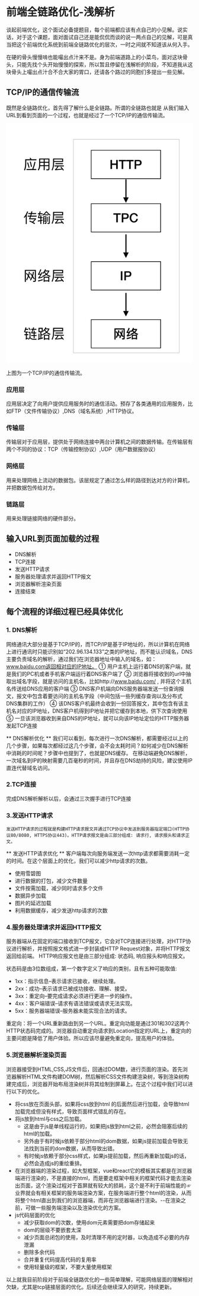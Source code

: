 # 前端全链路优化-浅解析
谈起前端优化，这个面试必备提题目，每个前端都应该有点自己的小见解。说实话，对于这个课题，面对面试自己还是能侃侃而谈的说一两点自己的见解，可是真当把这个前端优化系统到前端全链路优化的层次，一时之间就不知道该从何入手。

在硬的骨头慢慢啃也能嘬出点汁来不是。身为前端道路上的小菜鸟，面对这块骨头，只能先找个头开始慢慢的探索，所以暂且停留在浅解析的阶段，不知道我从这块骨头上嘬出点汁合不合大家的胃口，还请各个路过的同胞们多提出一些见解。

## TCP/IP的通信传输流

既然是全链路优化，首先得了解什么是全链路。所谓的全链路也就是 从我们输入URL到看到页面的一个过程，也就是经过了一个TCP/IP的通信传输流。

![屏幕快照 2017-11-20 下午2.49.01.png](quiver-image-url/E6F448A399D5F06CA7E4F135AF1F8DA8.png)

上图为一个TCP/IP的通信传输流。

### 应用层

应用层决定了向用户提供应用服务时的通信活动。预存了各类通用的应用服务，比如FTP（文件传输协议）,DNS（域名系统）,HTTP协议。

### 传输层

传输层对于应用层，提供处于网络连接中两台计算机之间的数据传输。在传输层有两个不同的协议：TCP（传输控制协议）,UDP（用户数据报协议）

### 网络层

用来处理网络上流动的数据包。该层规定了通过怎么样的路径到达对方的计算机，并把数据包传给对方。

### 链路层

用来处理链接网络的硬件部分。

## 输入URL到页面加载的过程

* DNS解析
* TCP连接
* 发送HTTP请求
* 服务器处理请求并返回HTTP报文
* 浏览器解析渲染页面
* 连接结束

## 每个流程的详细过程已经具体优化
### 1. DNS解析
  网络通讯大部分是基于TCP/IP的，而TCP/IP是基于IP地址的，所以计算机在网络上进行通讯时只能识别如“202.96.134.133”之类的IP地址，而不能认识域名，DNS主要负责域名的解析，通过我们在浏览器地址中输入的域名，如：www.baidu.com返回相对应的IP地址。
    ① 用户主机上运行着DNS的客户端，就是我们的PC机或者手机客户端运行着DNS客户端了
    ② 浏览器将接收到的url中抽取出域名字段，就是访问的主机名，比如http://www.baidu.com/ , 并将这个主机名传送给DNS应用的客户端
    ③ DNS客户机端向DNS服务器端发送一份查询报文，报文中包含着要访问的主机名字段（中间包括一些列缓存查询以及分布式DNS集群的工作）
    ④ 该DNS客户机最终会收到一份回答报文，其中包含有该主机名对应的IP地址，DNS客户机得到IP地址并把它缓存到本地，供下次查询使用
    ⑤ 一旦该浏览器收到来自DNS的IP地址，就可以向该IP地址定位的HTTP服务器发起TCP连接
    
** DNS解析优化 **
  我们可以看到，每次进行一次DNS解析，都需要经过以上的几个步骤，如果每次都经过这几个步骤，会不会太耗时间？如何减少在DNS解析中消耗的时间呢？步骤中也提到了，也就是DNS缓存。
  在移动端避免DNS解析，一次域名到IP的映射需要几百毫秒的时间，并且存在DNS劫持的风险，建议使用IP直连代替域名访问。

### 2.TCP连接
  完成DNS解析解析以后，会通过三次握手进行TCP连接
### 3.发送HTTP请求
    发送HTTP请求的过程就是构建HTTP请求报文并通过TCP协议中发送到服务器指定端口(HTTP协议80/8080, HTTPS协议443)。HTTP请求报文是由三部分组成: 请求行, 请求报头和请求正文。
** 发送HTTP请求优化 **
  客户端每次向服务端发送一次http请求都需要消耗一定的时间。在这个层面上的优化，我们可以减少http请求的次数。
  * 使用雪碧图
  * 进行数据的打包，减少文件数量
  * 文件按需加载，减少同时请求多个文件
  * 数据异步加载
  * 图片的延迟加载
  * 利用数据缓存，减少发送http请求的次数
  

### 4.服务器处理请求并返回HTTP报文
 服务器端从在固定的端口接收到TCP报文，它会对TCP连接进行处理，对HTTP协议进行解析，并按照报文格式进一步封装成HTTP Request对象，并将HTTP报文返回给前端。
  HTTP响应报文也是由三部分组成: 状态码, 响应报头和响应报文。

状态码是由3位数组成，第一个数字定义了响应的类别，且有五种可能取值:

  * 1xx：指示信息–表示请求已接收，继续处理。
  * 2xx：成功–表示请求已被成功接收、理解、接受。
  * 3xx：重定向–要完成请求必须进行更进一步的操作。
  * 4xx：客户端错误–请求有语法错误或请求无法实现。
  * 5xx：服务器端错误–服务器未能实现合法的请求。
  
  重定向：将一个URL重新路由到另一个URL。重定向功能是通过301和302这两个HTTP状态码完成的。浏览器自动重定向请求到Location指定的URL上，重定向的主要问题是降低了用户体验。所以应该尽量避免重定向，提高用户的体验。

### 5.浏览器解析渲染页面
浏览器接受到HTML,CSS,JS文件后，回通过DOM数，进行页面的渲染。首先浏览器解析HTML文件构建DOM树，然后解析CSS文件构建渲染树，等到渲染树构建完成后，浏览器开始布局渲染树并将其绘制到屏幕上。在这个过程中我们可以进行以下的优化。

* 将css放在页面头部，如果将css放到html 的后面然后进行加载，会导致html加载完成但没有样式，导致页面样式错乱的存在。
* 将js放到html与css之后加载。
     * 这是由于js是单线程运行的，如果把js放到html之前，必然会阻塞后续的html的加载。
     * 另外由于有时候js依赖于部分html的dom数据，如果js提前加载会导致无法找到当前的dom数据，从而导致出错。
     * 有时候js依赖于部分css样式，如果js提前加载，然后再重新加载js的话，必然会造成js的重绘重排。
* 在浏览器端的渲染过程，如大型框架，vue和react它的模板其实都是在浏览器端进行渲染的，不是直接的html，而是要走框架中相关的框架代码才能去渲染出页面，这个渲染过程对于首屏就有较大的损耗，这个是不利于前端性能的☞业界就会有相关框架的服务端渲染方案，在服务端进行整个html的渲染，从而将整个html直出到我们的浏览器端，而非在浏览器端进行渲染。--在渲染之前，可做一些服务端渲染以及渲染优化的方案。
* js代码层面的优化
  * 减少获取dom的次数，使用dom元素需要把dom存储起来
  * dom的层级不要嵌套太深
  * 减少页面总闭包的使用，及时清理不用的定时器，以免造成不必要的内存泄漏
  * 删除多余代码
  * 合并重复代码提高代码的复用率
  * 使用轻量级的框架，不要大量使用框架


以上就我目前阶段对于前端全链路优化的一些简单理解，可能网络层面的理解相对欠缺，尤其是tcp链接层面的优化。后续还会继续深入的研究，持续更新。






